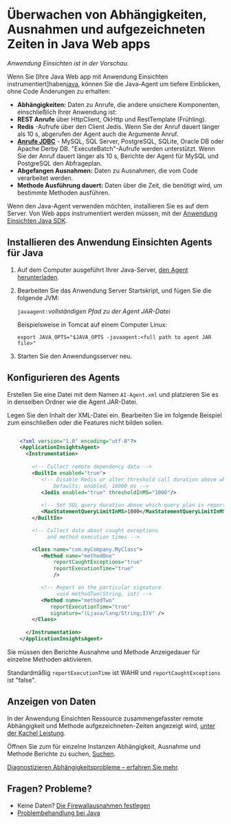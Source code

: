 <properties 
    pageTitle="Überwachen von Abhängigkeiten, Ausnahmen und aufgezeichneten Zeiten in Java Web apps" 
    description="Überwachen Ihrer Java-Website mit der Anwendung Einsichten erweiterten" 
    services="application-insights" 
    documentationCenter="java"
    authors="alancameronwills" 
    manager="douge"/>

<tags 
    ms.service="application-insights" 
    ms.workload="tbd" 
    ms.tgt_pltfrm="ibiza" 
    ms.devlang="na" 
    ms.topic="article" 
    ms.date="08/24/2016" 
    ms.author="awills"/>
 
# <a name="monitor-dependencies-exceptions-and-execution-times-in-java-web-apps"></a>Überwachen von Abhängigkeiten, Ausnahmen und aufgezeichneten Zeiten in Java Web apps

*Anwendung Einsichten ist in der Vorschau.*

Wenn Sie [Ihre Java Web app mit Anwendung Einsichten instrumentiert]haben[java], können Sie die Java-Agent um tiefere Einblicken, ohne Code Änderungen zu erhalten:


* **Abhängigkeiten:** Daten zu Anrufe, die andere unsichere Komponenten, einschließlich Ihrer Anwendung ist:
 * **REST Anrufe** über HttpClient, OkHttp und RestTemplate (Frühling).
 * **Redis** -Aufrufe über den Client Jedis. Wenn Sie der Anruf dauert länger als 10 s, abgerufen der Agent auch die Argumente Anruf.
 * **[Anrufe JDBC](http://docs.oracle.com/javase/7/docs/technotes/guides/jdbc/)** - MySQL, SQL Server, PostgreSQL, SQLite, Oracle DB oder Apache Derby DB. "ExecuteBatch"-Aufrufe werden unterstützt. Wenn Sie der Anruf dauert länger als 10 s, Berichte der Agent für MySQL und PostgreSQL den Abfrageplan. 
* **Abgefangen Ausnahmen:** Daten zu Ausnahmen, die vom Code verarbeitet werden.
* **Methode Ausführung dauert:** Daten über die Zeit, die benötigt wird, um bestimmte Methoden ausführen.

Wenn den Java-Agent verwenden möchten, installieren Sie es auf dem Server. Von Web apps instrumentiert werden müssen, mit der [Anwendung Einsichten Java SDK][java].

## <a name="install-the-application-insights-agent-for-java"></a>Installieren des Anwendung Einsichten Agents für Java

1. Auf dem Computer ausgeführt Ihrer Java-Server, [den Agent herunterladen](https://aka.ms/aijavasdk).
2. Bearbeiten Sie das Anwendung Server Startskript, und fügen Sie die folgende JVM:

    `javaagent:`*vollständigen Pfad zu der Agent JAR-Datei*

    Beispielsweise in Tomcat auf einem Computer Linux:

    `export JAVA_OPTS="$JAVA_OPTS -javaagent:<full path to agent JAR file>"`


3. Starten Sie den Anwendungsserver neu.

## <a name="configure-the-agent"></a>Konfigurieren des Agents

Erstellen Sie eine Datei mit dem Namen `AI-Agent.xml` und platzieren Sie es in denselben Ordner wie die Agent JAR-Datei.

Legen Sie den Inhalt der XML-Datei ein. Bearbeiten Sie im folgende Beispiel zum einschließen oder die Features nicht bilden sollen. 

```XML

    <?xml version="1.0" encoding="utf-8"?>
    <ApplicationInsightsAgent>
      <Instrumentation>
        
        <!-- Collect remote dependency data -->
        <BuiltIn enabled="true">
           <!-- Disable Redis or alter threshold call duration above which arguments are sent.
               Defaults: enabled, 10000 ms -->
           <Jedis enabled="true" thresholdInMS="1000"/>
           
           <!-- Set SQL query duration above which query plan is reported (MySQL, PostgreSQL). Default is 10000 ms. -->
           <MaxStatementQueryLimitInMS>1000</MaxStatementQueryLimitInMS>
        </BuiltIn>

        <!-- Collect data about caught exceptions 
             and method execution times -->

        <Class name="com.myCompany.MyClass">
           <Method name="methodOne" 
               reportCaughtExceptions="true"
               reportExecutionTime="true"
               />

           <!-- Report on the particular signature
                void methodTwo(String, int) -->
           <Method name="methodTwo"
              reportExecutionTime="true"
              signature="(Ljava/lang/String;I)V" />
        </Class>
        
      </Instrumentation>
    </ApplicationInsightsAgent>

```

Sie müssen den Berichte Ausnahme und Methode Anzeigedauer für einzelne Methoden aktivieren.

Standardmäßig `reportExecutionTime` ist WAHR und `reportCaughtExceptions` ist "false".

## <a name="view-the-data"></a>Anzeigen von Daten

In der Anwendung Einsichten Ressource zusammengefasster remote Abhängigkeit und Methode aufgezeichneten-Zeiten angezeigt wird, [unter der Kachel Leistung][metrics]. 

Öffnen Sie zum für einzelne Instanzen Abhängigkeit, Ausnahme und Methode Berichte zu suchen, [Suchen][diagnostic]. 

[Diagnostizieren Abhängigkeitsprobleme – erfahren Sie mehr](app-insights-dependencies.md#diagnosis).



## <a name="questions-problems"></a>Fragen? Probleme?

* Keine Daten? [Die Firewallausnahmen festlegen](app-insights-ip-addresses.md)
* [Problembehandlung bei Java](app-insights-java-troubleshoot.md)



<!--Link references-->

[api]: app-insights-api-custom-events-metrics.md
[apiexceptions]: app-insights-api-custom-events-metrics.md#track-exception
[availability]: app-insights-monitor-web-app-availability.md
[diagnostic]: app-insights-diagnostic-search.md
[eclipse]: app-insights-java-eclipse.md
[java]: app-insights-java-get-started.md
[javalogs]: app-insights-java-trace-logs.md
[metrics]: app-insights-metrics-explorer.md
[usage]: app-insights-web-track-usage.md

 
